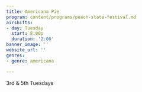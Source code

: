 ```yaml
---
title: Americana Pie
program: content/programs/peach-state-festival.md
airshifts:
- day: Tuesday
  start: 8:00p
  duration: '2:00'
banner_image: ''
website_url: ''
genres:
- genre: americana

---
```

3rd & 5th Tuesdays